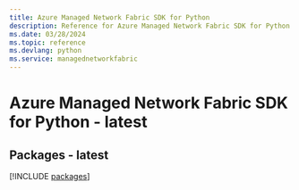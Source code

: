 ```yaml
---
title: Azure Managed Network Fabric SDK for Python
description: Reference for Azure Managed Network Fabric SDK for Python
ms.date: 03/28/2024
ms.topic: reference
ms.devlang: python
ms.service: managednetworkfabric
---
```

# Azure Managed Network Fabric SDK for Python - latest
## Packages - latest
[!INCLUDE [packages](managed-network-fabric-index.md)]